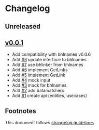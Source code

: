 # Changelog

## Unreleased

## [v0.0.1]

- Add compatibility with bhlnames v0.0.6
- Add [#8] update interface to bhlnames
- Add [#7] use bhlinker from bhlnames
- Add [#6] implement GetLinks
- Add [#5] implement GetLink
- Add [#4] mock input
- Add [#3] mock for bhlnames
- Add [#2] add datamatchers
- Add [#1] create api (entities, usecases)

## Footnotes

This document follows [changelog guidelines]

[v0.0.1]: https://github.com/gdower/bhlinker/compare/v0.0.0...v0.0.1

[#11]: https://github.com/gdower/bhlinker/issues/11
[#10]: https://github.com/gdower/bhlinker/issues/10
[#9]: https://github.com/gdower/bhlinker/issues/9
[#8]: https://github.com/gdower/bhlinker/issues/8
[#7]: https://github.com/gdower/bhlinker/issues/7
[#6]: https://github.com/gdower/bhlinker/issues/6
[#5]: https://github.com/gdower/bhlinker/issues/5
[#4]: https://github.com/gdower/bhlinker/issues/4
[#3]: https://github.com/gdower/bhlinker/issues/3
[#2]: https://github.com/gdower/bhlinker/issues/2
[#1]: https://github.com/gdower/bhlinker/issues/1

[changelog guidelines]: https://github.com/olivierlacan/keep-a-changelog
